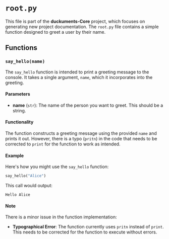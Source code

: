 # `root.py`

This file is part of the **duckuments-Core** project, which focuses on generating new project documentation. The `root.py` file contains a simple function designed to greet a user by their name.

## Functions

### `say_hello(name)`

The `say_hello` function is intended to print a greeting message to the console. It takes a single argument, `name`, which it incorporates into the greeting.

#### Parameters
- **name** (`str`): The name of the person you want to greet. This should be a string.

#### Functionality
The function constructs a greeting message using the provided `name` and prints it out. However, there is a typo (`pritn`) in the code that needs to be corrected to `print` for the function to work as intended.

#### Example
Here's how you might use the `say_hello` function:

```python
say_hello("Alice")
```

This call would output:

```
Hello Alice
```

#### Note
There is a minor issue in the function implementation:

- **Typographical Error**: The function currently uses `pritn` instead of `print`. This needs to be corrected for the function to execute without errors.